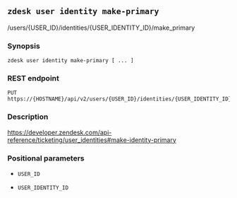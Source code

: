 ## `zdesk user identity make-primary`

/users/{USER_ID}/identities/{USER_IDENTITY_ID}/make_primary

### Synopsis

    zdesk user identity make-primary [ ... ]

### REST endpoint

    PUT https://{HOSTNAME}/api/v2/users/{USER_ID}/identities/{USER_IDENTITY_ID}/make_primary

### Description

https://developer.zendesk.com/api-reference/ticketing/user_identities#make-identity-primary

### Positional parameters

* `USER_ID`

* `USER_IDENTITY_ID`

